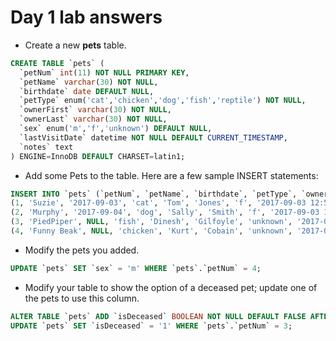 # Day 1 lab answers

* Create a new **pets** table. 
```sql
CREATE TABLE `pets` (
  `petNum` int(11) NOT NULL PRIMARY KEY,
  `petName` varchar(30) NOT NULL,
  `birthdate` date DEFAULT NULL,
  `petType` enum('cat','chicken','dog','fish','reptile') NOT NULL,
  `ownerFirst` varchar(30) NOT NULL,
  `ownerLast` varchar(30) NOT NULL,
  `sex` enum('m','f','unknown') DEFAULT NULL,
  `lastVisitDate` datetime NOT NULL DEFAULT CURRENT_TIMESTAMP,
  `notes` text
) ENGINE=InnoDB DEFAULT CHARSET=latin1;
```
* Add some Pets to the table. 
Here are a few sample INSERT statements:
```sql
INSERT INTO `pets` (`petNum`, `petName`, `birthdate`, `petType`, `ownerFirst`, `ownerLast`, `sex`, `lastVisitDate`, `notes`) VALUES
(1, 'Suzie', '2017-09-03', 'cat', 'Tom', 'Jones', 'f', '2017-09-03 12:58:56', NULL),
(2, 'Murphy', '2017-09-04', 'dog', 'Sally', 'Smith', 'f', '2017-09-03 12:59:25', 'nothing much to say about this pet.'),
(3, 'PiedPiper', NULL, 'fish', 'Dinesh', 'Gilfoyle', 'unknown', '2017-09-03 13:00:14', NULL),
(4, 'Funny Beak', NULL, 'chicken', 'Kurt', 'Cobain', 'unknown', '2017-08-10 14:45:16', NULL);
```
* Modify the pets you added. 
```sql
UPDATE `pets` SET `sex` = 'm' WHERE `pets`.`petNum` = 4;
```
* Modify your table to show the option of a deceased pet; update one of the pets to use this column. 
```sql
ALTER TABLE `pets` ADD `isDeceased` BOOLEAN NOT NULL DEFAULT FALSE AFTER `sex`;
UPDATE `pets` SET `isDeceased` = '1' WHERE `pets`.`petNum` = 3;
```

